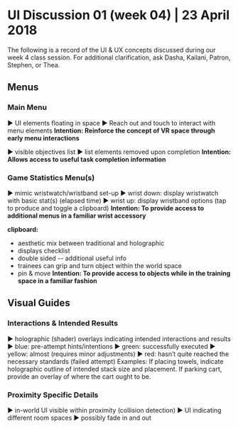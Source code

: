 # UI Discussion 01 (week 04) | 23 April 2018
The following is a record of the UI & UX concepts discussed during our week 4 class session. For additional clarification, ask Dasha, Kailani, Patron, Stephen, or Thea.

## Menus
### Main Menu
► UI elements floating in space
► Reach out and touch to interact with menu elements
**Intention: Reinforce the concept of VR space through early menu interactions**

► visible objectives list
► list elements removed upon completion
**Intention: Allows access to useful task completion information**

### Game Statistics Menu(s)
► mimic wristwatch/wristband set-up
► wrist down: display wristwatch with basic stat(s) (elapsed time)
► wrist up: display wristband options (tap to produce and toggle a clipboard)
**Intention: To provide access to additional menus in a familiar wrist accessory**

**clipboard:**
* aesthetic mix between traditional and holographic
* displays checklist
* double sided -- additional useful info
* trainees can grip and turn object within the world space
* pin & move
**Intention: To provide access to objects while in the training space in a familiar fashion**

## Visual Guides
### Interactions & Intended Results
► holographic (shader) overlays indicating intended interactions and results
► blue: pre-attempt hints/intentions
► green: successfully executed
► yellow: almost (requires minor adjustments)
► red: hasn’t quite reached the necessary standards (failed attempt)
Examples: If placing towels, indicate holographic outline of intended stack size and placement. If parking cart, provide an overlay of where the cart ought to be.

### Proximity Specific Details
► in-world UI visible within proximity (collision detection)
► UI indicating different room spaces
► possibly fade in and out
